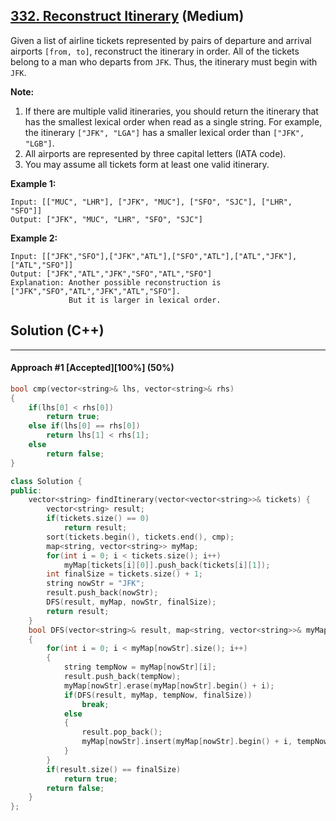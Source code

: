 ## [332. Reconstruct Itinerary](https://leetcode.com/problems/reconstruct-itinerary/) (Medium)

Given a list of airline tickets represented by pairs of departure and arrival airports `[from, to]`, reconstruct the itinerary in order. All of the tickets belong to a man who departs from `JFK`. Thus, the itinerary must begin with `JFK`.

  

**Note:**

  

1. If there are multiple valid itineraries, you should return the itinerary that has the smallest lexical order when read as a single string. For example, the itinerary `["JFK", "LGA"]` has a smaller lexical order than `["JFK", "LGB"]`.
2. All airports are represented by three capital letters (IATA code).
3. You may assume all tickets form at least one valid itinerary.

  

**Example 1:**

  

```
Input: [["MUC", "LHR"], ["JFK", "MUC"], ["SFO", "SJC"], ["LHR", "SFO"]]
Output: ["JFK", "MUC", "LHR", "SFO", "SJC"]
```

  

**Example 2:**

  

```
Input: [["JFK","SFO"],["JFK","ATL"],["SFO","ATL"],["ATL","JFK"],["ATL","SFO"]]
Output: ["JFK","ATL","JFK","SFO","ATL","SFO"]
Explanation: Another possible reconstruction is ["JFK","SFO","ATL","JFK","ATL","SFO"].
             But it is larger in lexical order.
```

## Solution (C++)

------

#### Approach #1  [Accepted][100%]  (50%)

```c++
bool cmp(vector<string>& lhs, vector<string>& rhs)
{
    if(lhs[0] < rhs[0])
        return true;
    else if(lhs[0] == rhs[0])
        return lhs[1] < rhs[1];
    else
        return false;
}

class Solution {
public:
    vector<string> findItinerary(vector<vector<string>>& tickets) {
        vector<string> result;
        if(tickets.size() == 0)
            return result;
        sort(tickets.begin(), tickets.end(), cmp);
        map<string, vector<string>> myMap;
        for(int i = 0; i < tickets.size(); i++)
            myMap[tickets[i][0]].push_back(tickets[i][1]);
        int finalSize = tickets.size() + 1;
        string nowStr = "JFK";
        result.push_back(nowStr);
        DFS(result, myMap, nowStr, finalSize);
        return result;
    }
    bool DFS(vector<string>& result, map<string, vector<string>>& myMap, string nowStr, int finalSize)
    {
        for(int i = 0; i < myMap[nowStr].size(); i++)
        {
            string tempNow = myMap[nowStr][i];
            result.push_back(tempNow);
            myMap[nowStr].erase(myMap[nowStr].begin() + i);
            if(DFS(result, myMap, tempNow, finalSize))
                break;
            else
            {
                result.pop_back();
                myMap[nowStr].insert(myMap[nowStr].begin() + i, tempNow);
            }
        }
        if(result.size() == finalSize)
            return true;
        return false;
    }
};
```

